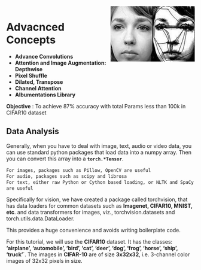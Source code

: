 <img src="scenarios/media/saccaldic_motion.jpg" align="right" alt="" width="225"/>

# Advacnced Concepts 
- **Advance Convolutions**
- **Attention and Image Augmentation: Depthwise**
- **Pixel Shuffle** 
- **Dilated, Transpose**
- **Channel Attention** 
- **Albumentations Library**

**Objective** : To achieve 87% accuracy with total Params less than 100k in CIFAR10 dataset

## Data Analysis

Generally, when you have to deal with image, text, audio or video data, you can use standard python packages that load data into a numpy array. Then you can convert this array into a **`torch.*Tensor`**.

    For images, packages such as Pillow, OpenCV are useful
    For audio, packages such as scipy and librosa
    For text, either raw Python or Cython based loading, or NLTK and SpaCy are useful

Specifically for vision, we have created a package called torchvision, that has data loaders for common datasets such as **Imagenet, CIFAR10, MNIST, etc**. and data transformers for images, viz., torchvision.datasets and torch.utils.data.DataLoader.

This provides a huge convenience and avoids writing boilerplate code.

For this tutorial, we will use the **CIFAR10** dataset. It has the classes: **‘airplane’, ‘automobile’, ‘bird’, ‘cat’, ‘deer’, ‘dog’, ‘frog’, ‘horse’, ‘ship’, ‘truck’**`. The images in **CIFAR-10** are of size **3x32x32**, i.e. 3-channel color images of 32x32 pixels in size.
